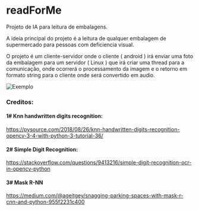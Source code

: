 # readForMe
Projeto de IA para leitura de embalagens.

A ideia principal do projeto é a leitura de qualquer embalagem de supermercado para pessoas com deficiencia visual.

O projeto é um cliente-servidor onde o cliente ( android ) irá enviar uma foto da embalagem para um servidor ( Linux ) que irá criar uma thread para a comunicação, onde ocorrerá o processamento da imagem e o retorno em formato string para o cliente onde será convertido em audio.

![Exemplo](images/exempl.png)

### Creditos:

#### 1# Knn handwritten digits recognition:
https://pysource.com/2018/08/26/knn-handwritten-digits-recognition-opencv-3-4-with-python-3-tutorial-36/

#### 2# Simple Digit Recognition:
https://stackoverflow.com/questions/9413216/simple-digit-recognition-ocr-in-opencv-python

#### 3# Mask R-NN
https://medium.com/@ageitgey/snagging-parking-spaces-with-mask-r-cnn-and-python-955f2231c400
